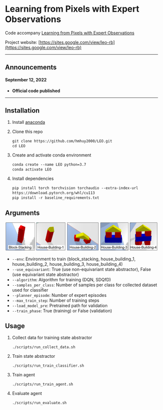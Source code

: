 
<h1>Learning from Pixels with Expert Observations</h1>

Code accompany [Learning from Pixels with Expert Observations](https://arxiv.org/pdf/2306.13872.pdf) 

Project website: [https://sites.google.com/view/leo-rb](https://sites.google.com/view/leo-rb)

----

## Announcements

#### September 12, 2022
- <b>Official code published</b>
----
## Installation

1. Install [anaconda](https://docs.conda.io/projects/conda/en/latest/user-guide/install/)

1. Clone this repo
    ```
    git clone https://github.com/hmhuy2000/LEO.git
    cd LEO
    ```
1. Create and activate conda environment
    ```
    conda create --name LEO python=3.7
    conda activate LEO
    ```
1. Install dependencies
    ```
    pip install torch torchvision torchaudio --extra-index-url https://download.pytorch.org/whl/cu113
    pip install -r baseline_requirements.txt
    ```

## Arguments
![List of tasks](https://github.com/hmhuy2000/LEO/blob/8de1c5fa38878da40f91787fb11ae98f012e203c/all_tasks.png)
* ```--env```: Environment to train (block_stacking, house_building_1, house_building_2, house_building_3, house_building_4)
* ```--use_equivariant```: True (use non-equivariant state abstractor), False (use equivariant state abstractor)
* ```--algorithm```: Algorithm for training (DQN, SDQfD)
* ```--samples_per_class```: Number of samples per class for collected dataset used for classifier
* ```--planner_episode```: Number of expert episodes
* ```--max_train_step```: Number of training steps
* ```--load_model_pre```: Pretrained path for validation
* ```--train_phase```: True (training) or False (validation)

## Usage

1. Collect data for training state abstractor
    ```
    ./scripts/run_collect_data.sh
    ```

1. Train state abstractor
    ```
    ./scripts/run_train_classifier.sh
    ```

1. Train agent
    ```
    ./scripts/run_train_agent.sh
    ```

1. Evaluate agent
    ```
    ./scripts/run_evaluate.sh
    ```
